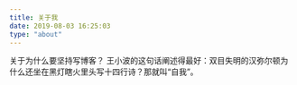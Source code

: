 ```yaml
---
title: 关于我
date: 2019-08-03 16:25:03
type: "about"
---
```

关于为什么要坚持写博客？
王小波的这句话阐述得最好：双目失明的汉弥尔顿为什么还坐在黑灯瞎火里头写十四行诗？那就叫“自我”。